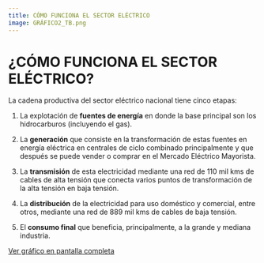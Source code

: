 ```yaml
---
title: CÓMO FUNCIONA EL SECTOR ELÉCTRICO
image: GRÁFICO2_TB.png
---
```


# ¿CÓMO FUNCIONA EL SECTOR ELÉCTRICO?

La cadena productiva del sector eléctrico nacional tiene cinco etapas:

1. La explotación de **fuentes de energía** en donde la base principal son los hidrocarburos (incluyendo el gas).

2. La **generación** que consiste en la transformación de estas fuentes en energía eléctrica en centrales de ciclo combinado principalmente y que después se puede vender o comprar en el Mercado Eléctrico Mayorista.

3. La **transmisión** de esta electricidad mediante una red de 110 mil kms de cables de alta tensión que conecta varios puntos de transformación de la alta tensión en baja tensión.

4. La **distribución** de la electricidad para uso doméstico y comercial, entre otros, mediante una red de 889 mil kms de cables de baja tensión.

5. El **consumo final** que beneficia, principalmente, a la grande y mediana industria.

<a class="btn btn-secondary" href="https://projectpoder.github.io/voltios-y-negocios/assets/img/GR%C3%81FICO2_TB.png" target="_blank">Ver gráfico en pantalla completa</a>

